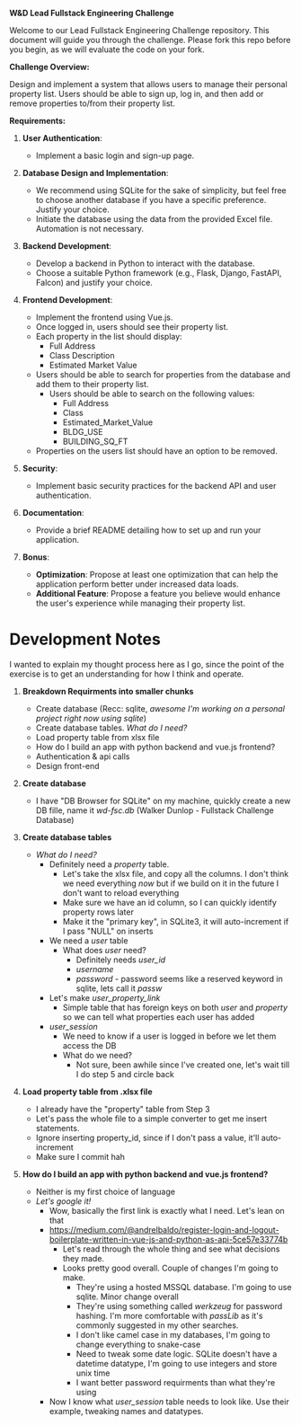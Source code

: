 **W&D Lead Fullstack Engineering Challenge**

Welcome to our Lead Fullstack Engineering Challenge repository. This document will guide you through the challenge. Please fork this repo before you begin, as we will evaluate the code on your fork.

**Challenge Overview:**

Design and implement a system that allows users to manage their personal property list. Users should be able to sign up, log in, and then add or remove properties to/from their property list.

**Requirements:**

1. **User Authentication**:
    - Implement a basic login and sign-up page.

2. **Database Design and Implementation**: 
    - We recommend using SQLite for the sake of simplicity, but feel free to choose another database if you have a specific preference. Justify your choice.
    - Initiate the database using the data from the provided Excel file. Automation is not necessary. 

3. **Backend Development**:
    - Develop a backend in Python to interact with the database.
    - Choose a suitable Python framework (e.g., Flask, Django, FastAPI, Falcon) and justify your choice.

4. **Frontend Development**:
    - Implement the frontend using Vue.js.
    - Once logged in, users should see their property list.
    - Each property in the list should display:
        - Full Address
        - Class Description
        - Estimated Market Value
    - Users should be able to search for properties from the database and add them to their property list.
        - Users should be able to search on the following values:
            - Full Address
            - Class
            - Estimated_Market_Value
            - BLDG_USE
            - BUILDING_SQ_FT
    - Properties on the users list should have an option to be removed.

5. **Security**:
    - Implement basic security practices for the backend API and user authentication.

6. **Documentation**:
    - Provide a brief README detailing how to set up and run your application.
  
7. **Bonus**:
    - **Optimization**: Propose at least one optimization that can help the application perform better under increased data loads.
    - **Additional Feature**: Propose a feature you believe would enhance the user's experience while managing their property list.


# Development Notes
I wanted to explain my thought process here as I go, since the point of the exercise is to get an understanding for how I think and operate. 

1. **Breakdown Requirments into smaller chunks**
    - Create database (Recc: sqlite, _awesome I'm working on a personal project right now using sqlite_)
    - Create database tables. _What do I need?_
    - Load property table from xlsx file
    - How do I build an app with python backend and vue.js frontend?
    - Authentication & api calls
    - Design front-end

2. **Create database**
    - I have "DB Browser for SQLite" on my machine, quickly create a new DB fille, name it _wd-fsc.db_ (Walker Dunlop - Fullstack Challenge Database)
3. **Create database tables**
    - _What do I need?_
        - Definitely need a _property_ table.
            - Let's take the xlsx file, and copy all the columns. I don't think we need everything _now_ but if we build on it in the future I don't want to reload everything
            - Make sure we have an id column, so I can quickly identify property rows later
            - Make it the "primary key", in SQLite3, it will auto-increment if I pass "NULL" on inserts
        - We need a _user_ table
            - What does _user_ need?
                - Definitely needs *user_id*
                - *username*
                - *password* - password seems like a reserved keyword in sqlite, lets call it *passw*
        - Let's make *user_property_link*
            - Simple table that has foreign keys on both *user* and *property* so we can tell what properties each user has added
        - *user_session*
            - We need to know if a user is logged in before we let them access the DB
            - What do we need?
                - Not sure, been awhile since I've created one, let's wait till I do step 5 and circle back
4. **Load property table from .xlsx file**
    - I already have the "property" table from Step 3
    - Let's pass the whole file to a simple converter to get me insert statements. 
    - Ignore inserting property_id, since if I don't pass a value, it'll auto-increment
    - Make sure I commit hah
5. **How do I build an app with python backend and vue.js frontend?**
    - Neither is my first choice of language
    - _Let's google it!_
        - Wow, basically the first link is exactly what I need. Let's lean on that
        - https://medium.com/@andrelbaldo/register-login-and-logout-boilerplate-written-in-vue-js-and-python-as-api-5ce57e33774b
            - Let's read through the whole thing and see what decisions they made. 
            - Looks pretty good overall. Couple of changes I'm going to make. 
                - They're using a hosted MSSQL database. I'm going to use sqlite. Minor change overall
                - They're using something called *werkzeug* for password hashing. I'm more comfortable with *passLib* as it's commonly suggested in my other searches. 
                - I don't like camel case in my databases, I'm going to change everything to snake-case
                - Need to tweak some date logic. SQLite doesn't have a datetime datatype, I'm going to use integers and store unix time
                - I want better password requirments than what they're using
        - Now I know what *user_session* table needs to look like. Use their example, tweaking names and datatypes.
